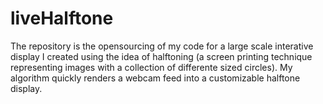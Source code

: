 # liveHalftone
The repository is the opensourcing of my code for a large scale interative display I created using the idea of halftoning (a screen printing technique representing images with a collection of differente sized circles). My algorithm quickly renders a webcam feed into a customizable halftone display. 
